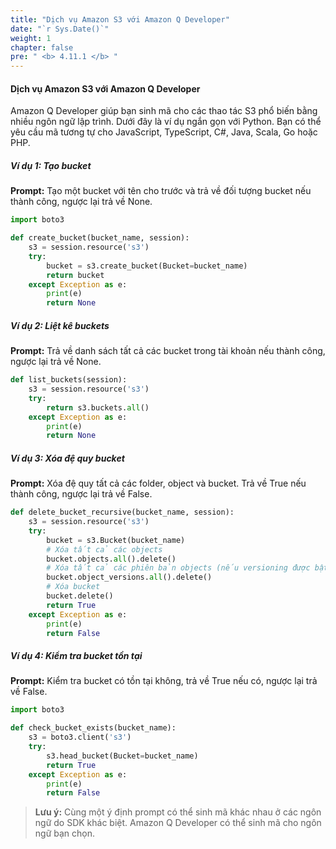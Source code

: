 ```yaml
---
title: "Dịch vụ Amazon S3 với Amazon Q Developer"
date: "`r Sys.Date()`"
weight: 1
chapter: false
pre: " <b> 4.11.1 </b> "
---
```


#### Dịch vụ Amazon S3 với Amazon Q Developer

Amazon Q Developer giúp bạn sinh mã cho các thao tác S3 phổ biến bằng nhiều ngôn ngữ lập trình. Dưới đây là ví dụ ngắn gọn với Python. Bạn có thể yêu cầu mã tương tự cho JavaScript, TypeScript, C#, Java, Scala, Go hoặc PHP.

##### Ví dụ 1: Tạo bucket
**Prompt:**
Tạo một bucket với tên cho trước và trả về đối tượng bucket nếu thành công, ngược lại trả về None.

```python
import boto3

def create_bucket(bucket_name, session):
    s3 = session.resource('s3')
    try:
        bucket = s3.create_bucket(Bucket=bucket_name)
        return bucket
    except Exception as e:
        print(e)
        return None
```

##### Ví dụ 2: Liệt kê buckets
**Prompt:**
Trả về danh sách tất cả các bucket trong tài khoản nếu thành công, ngược lại trả về None.

```python
def list_buckets(session):
    s3 = session.resource('s3')
    try:
        return s3.buckets.all()
    except Exception as e:
        print(e)
        return None
```

##### Ví dụ 3: Xóa đệ quy bucket
**Prompt:**
Xóa đệ quy tất cả các folder, object và bucket. Trả về True nếu thành công, ngược lại trả về False.

```python
def delete_bucket_recursive(bucket_name, session):
    s3 = session.resource('s3')
    try:
        bucket = s3.Bucket(bucket_name)
        # Xóa tất cả các objects
        bucket.objects.all().delete()
        # Xóa tất cả các phiên bản objects (nếu versioning được bật)
        bucket.object_versions.all().delete()
        # Xóa bucket
        bucket.delete()
        return True
    except Exception as e:
        print(e)
        return False
```

##### Ví dụ 4: Kiểm tra bucket tồn tại
**Prompt:**
Kiểm tra bucket có tồn tại không, trả về True nếu có, ngược lại trả về False.

```python
import boto3

def check_bucket_exists(bucket_name):
    s3 = boto3.client('s3')
    try:
        s3.head_bucket(Bucket=bucket_name)
        return True
    except Exception as e:
        print(e)
        return False
```

> **Lưu ý:** Cùng một ý định prompt có thể sinh mã khác nhau ở các ngôn ngữ do SDK khác biệt. Amazon Q Developer có thể sinh mã cho ngôn ngữ bạn chọn.